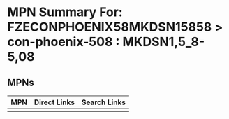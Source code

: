 



# MPN Summary For: FZECONPHOENIX58MKDSN15858 > con-phoenix-508 : MKDSN1,5_8-5,08

## MPNs
  

|MPN|Direct Links|Search Links|
| :--- | :--- | :--- |
||||
